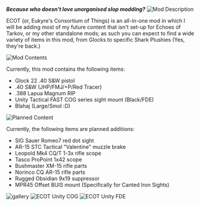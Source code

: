 **_Because who doesn't love unorganised slop modding?_**
![Mod Description](https://github.com/user-attachments/assets/ce0694c6-9151-4d1a-a499-39c8f5e1f07c)

ECOT (or, Eukyre's Consortium of Things) is an all-in-one mod in which I will be adding most of my future content that isn't set-up for Echoes of Tarkov, or my other standalone mods; as such you can expect to find a wide variety of items in this mod, from Glocks to specific Shark Plushies (Yes, they're back.)

![Mod Contents](https://github.com/user-attachments/assets/412742b5-a034-4d61-be9b-af5407298605)

Currently, this mod contains the following items:
- Glock 22 .40 S&W pistol
- .40 S&W (JHP/FMJ/+P/Red Tracer)
- .388 Lapua Magnum RIP
- Unity Tactical FAST COG series sight mount (Black/FDE)
- Blahaj (Large/Smol :D)

![Planned Content](https://github.com/user-attachments/assets/8b8bcfa9-e1c4-417a-b931-125a5eb74503)

Currently, the following items are planned additions:
- SIG Sauer Romeo7 red dot sight
- AR-15 STC Tactical "Valentine" muzzle brake
- Leopold Mk4 CQ/T 1-3x rifle scope
- Tasco ProPoint 1x42 scope
- Bushmaster XM-15 rifle parts
- Norinco CQ AR-15 rifle parts
- Rugged Obsidian 9x19 suppressor
- MPR45 Offset BUIS mount (Specifically for Canted Iron Sights)

![gallery](https://github.com/user-attachments/assets/1d9f87bb-9eca-432d-bbba-8fc2d6452479)
![ECOT Unity COG](https://github.com/user-attachments/assets/f97a61a6-4c07-4da6-90ab-b0448ede262c)
![ECOT Unity FDE](https://github.com/user-attachments/assets/d38fc0ce-86cb-4d68-84f2-f70265c838d6)
